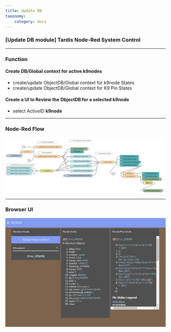 ```yaml
---
title: Update DB 
taxonomy:
    category: docs
---
```

### [Update DB module] Tardis Node-Red System Control 
---

### Function

#### Create DB/Global context for active __k9nodes__
- create/update ObjectDB/Global context for k9node States
- create/update ObjectDB/Global context for K9 Pin States

#### Create a UI to Review the ObjectDB for a selected __k9node__
- select ActiveID __k9node__

---

### Node-Red Flow

![](2018-08-09_15-53-34-update-db.png)

---

### Browser UI
![](2018-08-16_22-22-08-review.png)